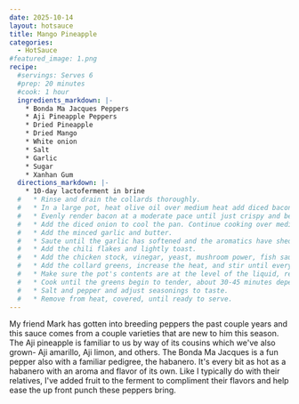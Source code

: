 ```yaml
---
date: 2025-10-14
layout: hotsauce
title: Mango Pineapple
categories:
  - HotSauce
#featured_image: 1.png
recipe:
  #servings: Serves 6
  #prep: 20 minutes
  #cook: 1 hour
  ingredients_markdown: |-
    * Bonda Ma Jacques Peppers
    * Aji Pineapple Peppers
    * Dried Pineapple
    * Dried Mango
    * White onion
    * Salt
    * Garlic
    * Sugar
    * Xanhan Gum
  directions_markdown: |-
    * 10-day lactoferment in brine
  #   * Rinse and drain the collards thoroughly.
  #   * In a large pot, heat olive oil over medium heat add diced bacon.
  #   * Evenly render bacon at a moderate pace until just crispy and before fat begins to smoke.
  #   * Add the diced onion to cool the pan. Continue cooking over medium heat until onions begin to soften.
  #   * Add the minced garlic and butter.
  #   * Saute until the garlic has softened and the aromatics have shed most their moisture.
  #   * Add the chili flakes and lightly toast.
  #   * Add the chicken stock, vinegar, yeast, mushroom power, fish sauce, and sugar and bring to a simmer.
  #   * Add the collard greens, increase the heat, and stir until everything comes to a fast simmer.
  #   * Make sure the pot's contents are at the level of the liquid, reduce to a slow simmer and cover.
  #   * Cook until the greens begin to tender, about 30-45 minutes depending on preference. Stir occasionally.
  #   * Salt and pepper and adjust seasonings to taste.
  #   * Remove from heat, covered, until ready to serve.
---
```

My friend Mark has gotten into breeding peppers the past couple years and this sauce comes from a couple varieties that are new to him this season. The Aji pineapple is familiar to us by way of its cousins which we've also grown- Aji amarillo, Aji limon, and others. The Bonda Ma Jacques is a fun pepper also with a familiar pedigree, the habanero. It's every bit as hot as a habanero with an aroma and flavor of its own. Like I typically do with their relatives, I've added fruit to the ferment to compliment their flavors and help ease the up front punch these peppers bring.

<!-- ![Collards](images/1.png) -->
